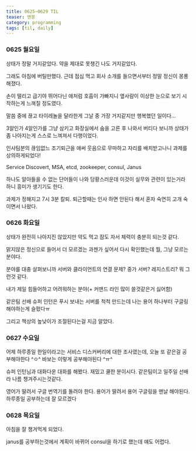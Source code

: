 ```yaml
---
title: 0625~0629 TIL
teaser: 멘붕
category: programming
tags: [til, daily]
---
```

### 0625  월요일

상태가 정말 거지같았다. 약을 제대로 못챙긴 나도 거지같았다.

그래도 아침에 버틸만했다. 근데 점심 먹고 회사 소개를 들으면서부터 정말 정신이 몽롱해졌다.

손이 떨리고 급기야 뛰어다닌 애처럼 호흡이 가빠지니 옆사람이 이상한 눈으로 보기 시작하는게 느껴질 정도였다.

말씀 중에 끊고 타이레놀을 달라한게 그날 중 가장 거지같지만 행복했던 일이다...

3알인가 4알인가를 그냥 삼키고 화장실에서 숨을 고른 후 나와서 버티다 보니까 상태가 좀 나아지는게 스스로 느껴져서 다행이었다.

인사팀분의 끊임없느 조기퇴근을 애써 웃음으로 무마하고 자리를 배치받고나니 과제를 상의하게되었다!

Service Discovert, MSA, etcd, zookeeper, consul, Janus 

하나도 알아들을 수 없는 단어들이 나와 당황스러운데 이것이 실무와 관련이 있는거라 하니 흥미가 생기기도 한다.

과제가 정해지고 7시 3분 칼퇴. 퇴근할때는 인사 하면 안된다 해서 혼자 숙연히 고개 숙이면서 나왔다. 

### 0626 화요일

상태가 완전히 나아지진 않았지만 약도 먹고 잠도 자서 체력이 충분히 되는것 같다. 

맑지않은 정신으로 들어서 더 모르겠는 과젠가 싶어서 다시 확인했는데 뭘, 그냥 모르는 분야다.

분야를 대충 살펴보니까 서버와 클라이언트의 연결 문제? 중가 서버? 레지스트리? 뭐 그런것 같다.

내가 제일 힘들어하고 어려워하는 분야(+ 커맨드 라인 많이 쓸것같은거 싫어함)

같은팀 선배 슈퍼 인턴은 푸시 보내는 서버를 척척 만드는데 나는 용어 하나부터 구글링 해야하는게 슬펐다ㅠ

그리고 책상의 높낮이가 조절된다는걸 지금 알았다.

### 0627 수요일

어제 하루종일 한일이라고는 서비스 디스커버리에 대한 조사였는데, 오늘 또 같은걸 공부해야한다 ^ㅇ^ 바보는 이렇게 공부해야된다 ^ㅠ^

슈퍼 인턴님과 대화다운 대화를 해봤다. 재밌고 쿨한 분이시다. 같은팀이고 일주일 선배라 나름 챙겨주시는것같다. 

영어가 딸려서 구글 번역기를 돌려야 한다. 용어가 딸려서 용어 구글링을 맨날 해야된다. 하루종일 공부하는데 잘 모르겠다

### 0628 목요일

아침을 잘 챙겨먹게 되었다.

janus를 공부하는것에서 계획이 바뀌어 consul을 하기로 했는데 얘도 어렵다.
